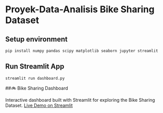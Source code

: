 # Proyek-Data-Analisis Bike Sharing Dataset
## Setup environment
  ```
  pip install numpy pandas scipy matplotlib seaborn jupyter streamlit
  ```
  
## Run Streamlit App
  ```
  streamlit run dashboard.py
  ```
##🚲 Bike Sharing Dashboard

Interactive dashboard built with Streamlit for exploring the Bike Sharing Dataset.
[Live Demo on Streamlit](https://dashboardpy-pk9c6buxsepqvcwpvveazv.streamlit.app/) 
